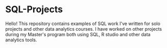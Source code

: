 # SQL-Projects
Hello! This repository contains examples of SQL work I've written for solo projects and other data analytics courses. I have worked on other projects during my Master's program both using SQL, R studio and other data analytics tools. 
